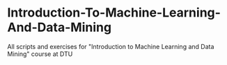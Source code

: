 Introduction-To-Machine-Learning-And-Data-Mining
================================================

All scripts and exercises for "Introduction to Machine Learning and Data Mining" course at DTU
